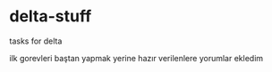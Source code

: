 # delta-stuff
tasks for delta

ilk gorevleri baştan yapmak yerine hazır verilenlere yorumlar ekledim
